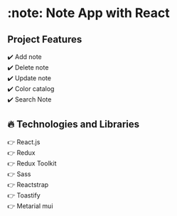 # :note: Note App with React

## Project Features

:heavy_check_mark: Add note <br />
:heavy_check_mark: Delete note <br />
:heavy_check_mark: Update note <br />
:heavy_check_mark: Color catalog <br />
:heavy_check_mark: Search Note <br />

## :fire: Technologies and Libraries

:point_right: React.js <br />
:point_right: Redux <br />
:point_right: Redux Toolkit <br />
:point_right: Sass <br />
:point_right: Reactstrap <br />
:point_right: Toastify <br />
:point_right: Metarial mui <br />
